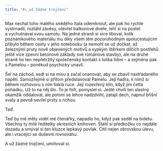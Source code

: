 ```yaml
---
title: "A\_už žádné trojčení"
---
```


Max nechal toho malého snědého Itala odemknout, ale pak ho rychle vystrnadil, roztáhl závěsy, otevřel balkonové dveře, lehl si na postel a vychutnával svou samotu. Na jedné straně si sice liboval, kolik poznámkového materiálu mu díky všem těm pozoruhodným spolucestujícím přibylo během cesty v jeho notebooku (a nemohl se už dočkat, až železnými pruty nově objevených motivů a sypkým štěrkem dílčích postřehů ještě více zpevní betonové základy své románové stavby), ale na druhé straně ho ten nepřetržitý společenský kontakt s tolika lidmi – a zejména pak s Pamelou – poněkud psychicky unavil.

  

Šel na záchod, sedl si na mísu a začal onanovat, aby se zbavil nastřádaného napětí. Samozřejmě si přitom představoval Pamelu. Její ňadra, k nimž si během rozhovoru s ním tiskla ruce. Její rozevřený klín, když jim četla pohádku. Už to na něj šlo. To je fofr, pomyslel si. Ještě chvíli ten slastný okamžik oddaloval, ale potom se lehce nadzdvihl, zatajil dech, napnul břišní svaly a pevně sevřel prsty u nohou.

Teď.

Teď by mě měly vidět mé čtenářky, napadlo ho, když pak seděl na bidetu. Všechny ty milé ředitelky okresních knihoven. Stáhl si předkožku co nejdále dozadu a smýval si ten kluzce lepkavý povlak. Cítil nejen obrovskou úlevu, ale i vracející se duševní rovnováhu.

A už žádné trojčení, umiňoval si.

